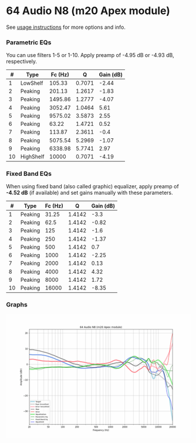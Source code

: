 # 64 Audio N8 (m20 Apex module)
See [usage instructions](https://github.com/jaakkopasanen/AutoEq#usage) for more options and info.

### Parametric EQs
You can use filters 1-5 or 1-10. Apply preamp of -4.95 dB or -4.93 dB, respectively.

|   # | Type      |   Fc (Hz) |      Q |   Gain (dB) |
|-----|-----------|-----------|--------|-------------|
|   1 | LowShelf  |    105.33 | 0.7071 |       -2.44 |
|   2 | Peaking   |    201.13 | 1.2617 |       -1.83 |
|   3 | Peaking   |   1495.86 | 1.2777 |       -4.07 |
|   4 | Peaking   |   3052.47 | 1.0464 |        5.61 |
|   5 | Peaking   |   9575.02 | 3.5873 |        2.55 |
|   6 | Peaking   |     63.22 | 1.4721 |        0.52 |
|   7 | Peaking   |    113.87 | 2.3611 |       -0.4  |
|   8 | Peaking   |   5075.54 | 5.2969 |       -1.07 |
|   9 | Peaking   |   6338.98 | 5.7741 |        2.97 |
|  10 | HighShelf |  10000    | 0.7071 |       -4.19 |

### Fixed Band EQs
When using fixed band (also called graphic) equalizer, apply preamp of **-4.52 dB** (if available) and set gains manually with these parameters.

|   # | Type    |   Fc (Hz) |      Q |   Gain (dB) |
|-----|---------|-----------|--------|-------------|
|   1 | Peaking |     31.25 | 1.4142 |       -3.3  |
|   2 | Peaking |     62.5  | 1.4142 |       -0.82 |
|   3 | Peaking |    125    | 1.4142 |       -1.6  |
|   4 | Peaking |    250    | 1.4142 |       -1.37 |
|   5 | Peaking |    500    | 1.4142 |        0.7  |
|   6 | Peaking |   1000    | 1.4142 |       -2.25 |
|   7 | Peaking |   2000    | 1.4142 |        0.13 |
|   8 | Peaking |   4000    | 1.4142 |        4.32 |
|   9 | Peaking |   8000    | 1.4142 |        1.72 |
|  10 | Peaking |  16000    | 1.4142 |       -8.35 |

### Graphs
![](./64%20Audio%20N8%20(m20%20Apex%20module).png)

